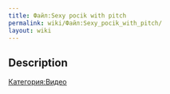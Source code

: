 ```yaml
---
title: Файл:Sexy pocik with pitch
permalink: wiki/Файл:Sexy_pocik_with_pitch/
layout: wiki
---
```


## Description

[Категория:Видео](Категория:Видео "wikilink")
